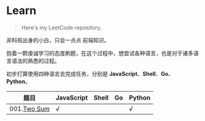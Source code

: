 # Learn
> Here's my LeetCode repository.

非科班出身的小白，只会一点点 前端知识。

抱着一颗虔诚学习的态度刷题，在这个过程中，想尝试各种语言，也是对于诸多语言语法的熟悉的过程。

初步打算使用四种语言去完成任务，分别是 **JavaScript**、**Shell**、**Go**、 **Python**。



| 题目                                       | JavaScript | Shell | Go   | Python |
| ---------------------------------------- | ---------- | ----- | ---- | ------ |
| 001.[Two Sum](https://leetcode.com/problems/two-sum/) | √          |       |      | √      |

